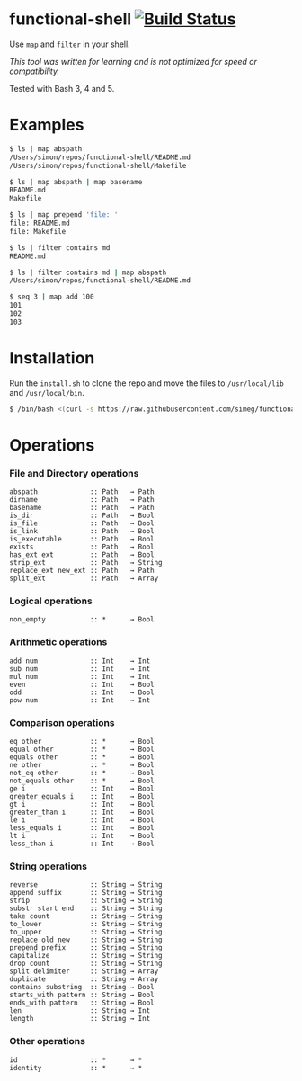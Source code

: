 # functional-shell [![Build Status](https://travis-ci.org/simeg/functional-shell.svg)](https://travis-ci.org/simeg/functional-shell)

Use `map` and `filter` in your shell.

*This tool was written for learning and is not optimized for speed or
compatibility.*

Tested with Bash 3, 4 and 5.

# Examples

```bash
$ ls | map abspath
/Users/simon/repos/functional-shell/README.md
/Users/simon/repos/functional-shell/Makefile
```

```bash
$ ls | map abspath | map basename
README.md
Makefile
```

```bash
$ ls | map prepend 'file: '
file: README.md
file: Makefile
```

```bash
$ ls | filter contains md
README.md
```

```bash
$ ls | filter contains md | map abspath
/Users/simon/repos/functional-shell/README.md
```

```bash
$ seq 3 | map add 100
101
102
103
```

# Installation

Run the `install.sh` to clone the repo and move the files to `/usr/local/lib`
and `/usr/local/bin`.

```bash
$ /bin/bash <(curl -s https://raw.githubusercontent.com/simeg/functional-shell/master/install.sh)
```

# Operations

### File and Directory operations
```
abspath             :: Path   → Path
dirname             :: Path   → Path
basename            :: Path   → Path
is_dir              :: Path   → Bool
is_file             :: Path   → Bool
is_link             :: Path   → Bool
is_executable       :: Path   → Bool
exists              :: Path   → Bool
has_ext ext         :: Path   → Bool
strip_ext           :: Path   → String
replace_ext new_ext :: Path   → Path
split_ext           :: Path   → Array
```
### Logical operations
```
non_empty           :: *      → Bool
```
### Arithmetic operations
```
add num             :: Int    → Int
sub num             :: Int    → Int
mul num             :: Int    → Int
even                :: Int    → Bool
odd                 :: Int    → Bool
pow num             :: Int    → Int
```
### Comparison operations
```
eq other            :: *      → Bool
equal other         :: *      → Bool
equals other        :: *      → Bool
ne other            :: *      → Bool
not_eq other        :: *      → Bool
not_equals other    :: *      → Bool
ge i                :: Int    → Bool
greater_equals i    :: Int    → Bool
gt i                :: Int    → Bool
greater_than i      :: Int    → Bool
le i                :: Int    → Bool
less_equals i       :: Int    → Bool
lt i                :: Int    → Bool
less_than i         :: Int    → Bool
```
### String operations
```
reverse             :: String → String
append suffix       :: String → String
strip               :: String → String
substr start end    :: String → String
take count          :: String → String
to_lower            :: String → String
to_upper            :: String → String
replace old new     :: String → String
prepend prefix      :: String → String
capitalize          :: String → String
drop count          :: String → String
split delimiter     :: String → Array
duplicate           :: String → Array
contains substring  :: String → Bool
starts_with pattern :: String → Bool
ends_with pattern   :: String → Bool
len                 :: String → Int
length              :: String → Int
```
### Other operations
```
id                  :: *      → *
identity            :: *      → *
```

